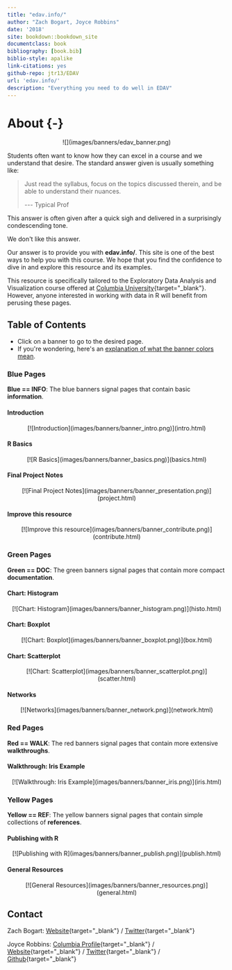 ```yaml
--- 
title: "edav.info/"
author: "Zach Bogart, Joyce Robbins"
date: '2018'
site: bookdown::bookdown_site
documentclass: book
bibliography: [book.bib]
biblio-style: apalike
link-citations: yes
github-repo: jtr13/EDAV
url: 'edav.info/'
description: "Everything you need to do well in EDAV"
---
```




# About {-}

<center>
![](images/banners/edav_banner.png)
</center>

Students often want to know how they can excel in a course and we understand that desire. The standard answer given is usually something like: 

> Just read the syllabus, focus on the topics discussed therein, and be able to understand their nuances.
>
> --- Typical Prof 

This answer is often given after a quick sigh and delivered in a surprisingly condescending tone.

We don't like this answer.

Our answer is to provide you with **edav.info/**. This site is one of the best ways to help you with this course. We hope that you find the confidence to dive in and explore this resource and its examples.

This resource is specifically tailored to the Exploratory Data Analysis and Visualization course offered at [Columbia University](https://www.columbia.edu/){target="_blank"}. However, anyone interested in working with data in R will benefit from perusing these pages.

## Table of Contents
- Click on a banner to go to the desired page.
- If you're wondering, here's an [explanation of what the banner colors mean](intro.html#what-the-banners-mean).

### Blue Pages
**Blue == INFO**: The blue banners signal pages that contain basic **information**.

#### Introduction
<center>
[![Introduction](images/banners/banner_intro.png)](intro.html)
</center>

#### R Basics
<center>
[![R Basics](images/banners/banner_basics.png)](basics.html)
</center>

#### Final Project Notes
<center>
[![Final Project Notes](images/banners/banner_presentation.png)](project.html)
</center>

#### Improve this resource
<center>
[![Improve this resource](images/banners/banner_contribute.png)](contribute.html)
</center>

### Green Pages
**Green == DOC**: The green banners signal pages that contain more compact **documentation**.

#### Chart: Histogram
<center>
[![Chart: Histogram](images/banners/banner_histogram.png)](histo.html)
</center>

#### Chart: Boxplot
<center>
[![Chart: Boxplot](images/banners/banner_boxplot.png)](box.html)
</center>

#### Chart: Scatterplot
<center>
[![Chart: Scatterplot](images/banners/banner_scatterplot.png)](scatter.html)
</center>

#### Networks
<center>
[![Networks](images/banners/banner_network.png)](network.html)
</center>

### Red Pages
**Red == WALK**: The red banners signal pages that contain more extensive **walkthroughs**.

#### Walkthrough: Iris Example
<center>
[![Walkthrough: Iris Example](images/banners/banner_iris.png)](iris.html)
</center>

### Yellow Pages
**Yellow == REF**: The yellow banners signal pages that contain simple collections of  **references**.

#### Publishing with R
<center>
[![Publishing with R](images/banners/banner_publish.png)](publish.html)
</center>

<!-- #### GitHub Resources -->
<!-- <center> -->
<!-- [![GitHub Resources](images/banners/banner_collab.png)](collab.html) -->
<!-- </center> -->

#### General Resources
<center>
[![General Resources](images/banners/banner_resources.png)](general.html)
</center>

## Contact

Zach Bogart: 
[Website](https://zachbogart.com/){target="_blank"}
/
[Twitter](https://twitter.com/zachbogart){target="_blank"}

Joyce Robbins: 
[Columbia Profile](http://stat.columbia.edu/department-directory/name/joyce-robbins/){target="_blank"}
/
[Website](http://www.joyce-robbins.com/){target="_blank"}
/
[Twitter](https://twitter.com/jtrnyc){target="_blank"}
/
[Github](https://github.com/jtr13){target="_blank"}

